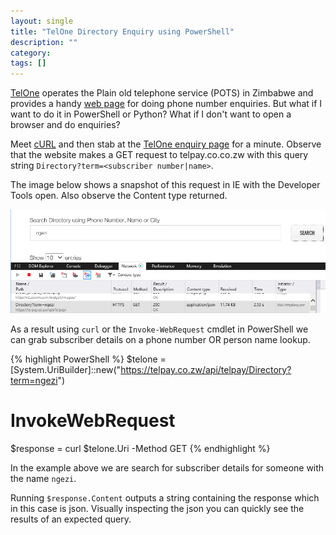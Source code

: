 ```yaml
---
layout: single
title: "TelOne Directory Enquiry using PowerShell"
description: ""
category: 
tags: []
---
```



[TelOne](http://www.telone.co.zw) operates the Plain old telephone service (POTS) in Zimbabwe and provides a handy [web page](http://www.telone.co.zw/search-page) for doing phone number enquiries.
But what if I want to do it in PowerShell or Python? What if I don't want to open a browser and do enquiries?

Meet [cURL](https://technet.microsoft.com/en-us/library/hh849901.aspx) and then stab at the [TelOne enquiry page](http://www.telone.co.zw/search-page) for a minute.
Observe that the website makes a GET request to telpay.co.co.zw with this query string `Directory?term=<subscriber number|name>`.

The image below shows a snapshot of this request in IE with the Developer Tools open. Also observe the Content type returned.

![TelOne GET Request in Browser Developer Tools](/assets/telone_dom.png)


As a result using `curl` or the `Invoke-WebRequest` cmdlet in PowerShell we can grab subscriber details on a phone number OR person name lookup.

{% highlight PowerShell %}
$telone = [System.UriBuilder]::new("https://telpay.co.zw/api/telpay/Directory?term=ngezi")

# InvokeWebRequest
$response = curl $telone.Uri -Method GET
{% endhighlight %}

In the example above we are search for subscriber details for someone with the name `ngezi`.

Running `$response.Content` outputs a string containing the response which in this case is json. Visually inspecting the json you can quickly see the results of an expected query. 


